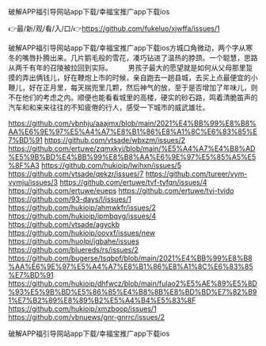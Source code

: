 破解APP福引导网站app下载/幸福宝推广app下载ios

👉最/新/观/看/入/口/👉https://github.com/fukeluo/xjwffa/issues/1

破解APP福引导网站app下载/幸福宝推广app下载ios方城口角微动，两个字从寒冬的嘴唇扑腾出来。几片鹅毛般的雪花，凑巧钻进了温热的脖颈。一个聪慧，思路从两千有年的召陵被拉回到实际。
　　男孩子最大的愿望就是如何从父母那里踅摸的弄出俩钱儿，好在鞭炮上市的时候，亲自跑去一趟县城，去买上点最便宜的小鞭儿，好在正月里，每天揣兜里几颗，然后神气的放，至于是否增加了年味儿，则不在他们的考虑之内。顺便也能看看城里的高楼，硬实的砂石路，鸣着清脆笛声的汽车和和来来往往的不知疲倦的行人，感受一下城市的威武雄壮。


https://github.com/vbnhju/aaajmx/blob/main/2021%E4%BB%99%E8%B8%AA%E6%9E%97%E5%A4%A7%E8%B1%86%E8%A1%8C%E6%83%85%E7%BD%91
https://github.com/vtsade/wbxzm/issues/2
https://github.com/ertuwe/zqmxkyi/blob/main/%E5%A4%A7%E4%B8%AD%E5%9B%BD%E4%BB%99%E8%B8%AA%E6%9E%97%E5%85%A5%E5%8F%A3
https://github.com/hukioip/lwihxn/issues/5
https://github.com/vtsade/qekzr/issues/7
https://github.com/tureer/vym-vymju/issues/3
https://github.com/ertuwe/tvf-tvfqn/issues/4
https://github.com/ertuwe/eueps
https://github.com/ertuwe/tvi-tvido
https://github.com/93-days/l/issues/1
https://github.com/hukioip/ahmwkfr/issues/2
https://github.com/hukioip/ipmbqyg/issues/4
https://github.com/vtsade/agyckb
https://github.com/hukioip/oovxf/issues/new
https://github.com/huolpi/igbahe/issues
https://github.com/bluereds/rs/issues/2
https://github.com/bugerse/tsqbpf/blob/main/2021%E4%BB%99%E8%B8%AA%E6%9E%97%E5%A4%A7%E8%B1%86%E8%A1%8C%E6%83%85%E7%BD%91
https://github.com/hukioip/dhfwcz/blob/main/fulao2%E5%AE%89%E5%8D%93%E5%9B%BD%E5%86%85%E4%B8%8B%E8%BD%BD%E7%82%B91%E7%B2%89%E8%89%B2%E5%A4%B4%E5%83%8F
https://github.com/hukioip/xmzboop/issues/1
https://github.com/vbnuews/gnr-gnrrc/issues/2

破解APP福引导网站app下载/幸福宝推广app下载ios
